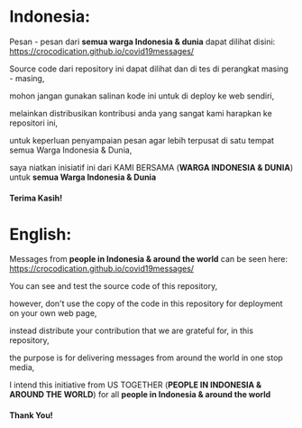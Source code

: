 # Indonesia:

Pesan - pesan dari **semua warga Indonesia & dunia** dapat dilihat disini: https://crocodication.github.io/covid19messages/

Source code dari repository ini dapat dilihat dan di tes di perangkat masing - masing,

mohon jangan gunakan salinan kode ini untuk di deploy ke web sendiri,

melainkan distribusikan kontribusi anda yang sangat kami harapkan ke repositori ini,

untuk keperluan penyampaian pesan agar lebih terpusat di satu tempat semua Warga Indonesia & Dunia,

saya niatkan inisiatif ini dari KAMI BERSAMA (**WARGA INDONESIA & DUNIA**) untuk **semua Warga Indonesia & Dunia**

#### Terima Kasih!



# English:

Messages from **people in Indonesia & around the world** can be seen here: https://crocodication.github.io/covid19messages/

You can see and test the source code of this repository,

however, don't use the copy of the code in this repository for deployment on your own web page,

instead distribute your contribution that we are grateful for, in this repository,

the purpose is for delivering messages from around the world in one stop media,

I intend this initiative from US TOGETHER (**PEOPLE IN INDONESIA & AROUND THE WORLD**) for all **people in Indonesia & around the world**

#### Thank You!
